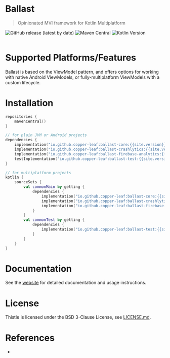 # Ballast

> Opinionated MVI framework for Kotlin Multiplatform

![GitHub release (latest by date)](https://img.shields.io/github/v/release/copper-leaf/ballast)
![Maven Central](https://img.shields.io/maven-central/v/io.github.copper-leaf/ballast-core)
![Kotlin Version](https://img.shields.io/badge/Kotlin-1.5.31-orange)

```kotlin
```

# Supported Platforms/Features

Ballast is based on the ViewModel pattern, and offers options for working with native Android ViewModels, or 
fully-multiplatform ViewModels with a custom lifecycle.

# Installation

```kotlin
repositories {
    mavenCentral()
}

// for plain JVM or Android projects
dependencies {
    implementation("io.github.copper-leaf:ballast-core:{{site.version}}")
    implementation("io.github.copper-leaf:ballast-crashlytics:{{site.version}}")
    implementation("io.github.copper-leaf:ballast-firebase-analytics:{{site.version}}")
    testImplementation("io.github.copper-leaf:ballast-test:{{site.version}}")
}

// for multiplatform projects
kotlin {
    sourceSets {
        val commonMain by getting {
            dependencies {
                implementation("io.github.copper-leaf:ballast-core:{{site.version}}")
                implementation("io.github.copper-leaf:ballast-crashlytics:{{site.version}}")
                implementation("io.github.copper-leaf:ballast-firebase-analytics:{{site.version}}")
            }
        }
        val commonTest by getting {
            dependencies {
                implementation("io.github.copper-leaf:ballast-test:{{site.version}}")
            }
        }
    }
}
```

# Documentation

See the [website](https://copper-leaf.github.io/ballast/) for detailed documentation and usage instructions.

# License 

Thistle is licensed under the BSD 3-Clause License, see [LICENSE.md](https://github.com/copper-leaf/ballast/tree/main/LICENSE.md). 

# References

- 
